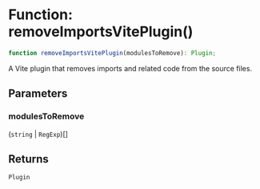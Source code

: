 # Function: removeImportsVitePlugin()

```ts
function removeImportsVitePlugin(modulesToRemove): Plugin;
```

A Vite plugin that removes imports and related code from the source files.

## Parameters

### modulesToRemove

(`string` \| `RegExp`)[]

## Returns

`Plugin`
